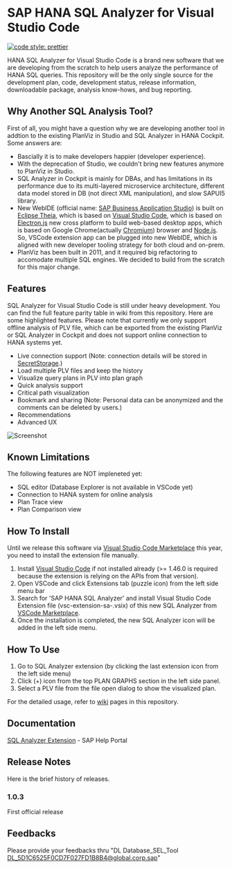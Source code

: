 # SAP HANA SQL Analyzer for Visual Studio Code


[![code style: prettier](https://img.shields.io/badge/code_style-prettier-ff69b4.svg?style=flat-square)](https://github.com/prettier/prettier)

HANA SQL Analyzer for Visual Studio Code is a brand new software that we are developing from the scratch to help users analyze the performance of HANA SQL queries. This repository will be the only single source for the development plan, code, development status, release information, downloadable package, analysis know-hows, and bug reporting.

## Why Another SQL Analysis Tool?

First of all, you might have a question why we are developing another tool in addtion to the existing PlanViz in Studio and SQL Analyzer in HANA Cockpit. Some answers are:
* Bascially it is to make developers happier (developer experience).
* With the deprecation of Studio, we couldn't bring new features anymore to PlanViz in Studio.
* SQL Analyzer in Cockpit is mainly for DBAs, and has limitations in its performance due to its multi-layered microservice architecture, different data model stored in DB (not direct XML manipulation), and slow SAPUI5 library.
* New WebIDE (official name: [SAP Business Application Studio](https://help.sap.com/viewer/p/SAP%20Business%20Application%20Studio)) is built on [Eclipse Theia](https://theia-ide.org/), which is based on [Visual Studio Code](https://code.visualstudio.com/), which is based on [Electron.js](https://electronjs.org/) new cross platform to build web-based desktop apps, which is based on Google Chrome(actually [Chromium](https://www.chromium.org/)) browser and [Node.js](https://nodejs.org/). So, VSCode extension app can be plugged into new WebIDE, which is aligned with new developer tooling strategy for both cloud and on-prem.
* PlanViz has been built in 2011, and it required big refactoring to accomodate multiple SQL engines. We decided to build from the scratch for this major change.

## Features

SQL Analyzer for Visual Studio Code is still under heavy development. You can find the full feature parity table in wiki from this repository. Here are some highlighted features. Please note that currently we only support offline analysis of PLV file, which can be exported from the existing PlanViz or SQL Analyzer in Cockpit and does not support online connection to HANA systems yet.

* Live connection support (Note: connection details will be stored in [SecretStorage](https://code.visualstudio.com/updates/v1_53#_secrets-api).)
* Load multiple PLV files and keep the history
* Visualize query plans in PLV into plan graph
* Quick analysis support
* Critical path visualization
* Bookmark and sharing (Note: Personal data can be anonymized and the comments can be deleted by users.)
* Recommendations
* Advanced UX

![Screenshot](https://github.wdf.sap.corp/I036515/vsc-extension-sa/blob/master/doc/vsc-ext-sa-capture1.jpg)

## Known Limitations

The following features are NOT impleneted yet:

* SQL editor (Database Explorer is not available in VSCode yet)
* Connection to HANA system for online analysis
* Plan Trace view
* Plan Comparison view

## How To Install

Until we release this software via [Visual Studio Code Marketplace](https://marketplace.visualstudio.com/VSCode) this year, you need to install the extension file manually.

1. Install [Visual Studio Code](https://code.visualstudio.com) if not installed already (>= 1.46.0 is required because the extension is relying on the APIs from that version).
1. Open VSCode and click Extensions tab (puzzle icon) from the left side menu bar
1. Search for 'SAP HANA SQL Analyzer' and install Visual Studio Code Extension file (vsc-extension-sa-<ver>.vsix) of this new SQL Analyzer from [VSCode Marketplace](https://marketplace.visualstudio.com/items?itemName=SAPSE.vsc-extension-sa).
1. Once the installation is completed, the new SQL Analyzer icon will be added in the left side menu.

## How To Use

1. Go to SQL Analyzer extension (by clicking the last extension icon from the left side menu)
1. Click (+) icon from the top PLAN GRAPHS section in the left side panel.
1. Select a PLV file from the file open dialog to show the visualized plan.

For the detailed usage, refer to [wiki](https://github.wdf.sap.corp/HANA-Perf-Mgmt-Tools/vsc-extension-sa/wiki) pages in this repository.

## Documentation

[SQL Analyzer Extension](https://help.sap.com/viewer/6b94445c94ae495c83a19646e7c3fd56/2.0.05/en-US/50bc09af2fa549c3ace4178b61056da8.html) - SAP Help Portal

## Release Notes

Here is the brief history of releases.

### 1.0.3

First official release

## Feedbacks

Please provide your feedbacks thru "DL Database_SEL_Tool <DL_5D1C6525F0CD7F027FD1B8B4@global.corp.sap>"
